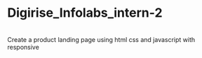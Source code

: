 # Digirise_Infolabs_intern-2
<br>
Create a product landing page using html css and javascript with responsive
